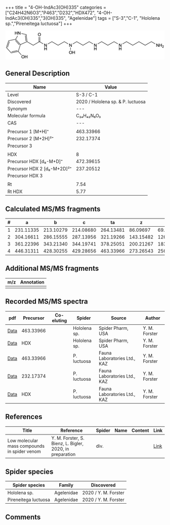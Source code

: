 +++
title = "4-OH-IndAc3(OH)335"
categories = ["C24H42N6O3","P463","D232","HDX472",
"4-OH-IndAc3(OH)335","3(OH)335",
"Agelenidae"]
tags = ["S-3","C-1",
"Hololena sp.","Pireneitega luctuosa"]
+++

![](/img/4-OH-IndAc3(OH)335.png)

## General Description

| Name                       | Value              |
|----------------------------|--------------------|
| Level                      | S-3 / C-1          |
| Discovered                 | 2020 / Hololena sp. & P. luctuosa|
| Synonym                    | ---                |
| Molecular formula          | C₂₄H₄₂N₆O₃                   |
| CAS                        | ---                |
|                            |                    |
| Precursor 1 [M+H]⁺         | 463.33966                    |
| Precursor 2 [M+2H]²⁺       | 232.17374                   |
| Precursor 3                |                    |
|                            |                    |
| HDX                        | 8                   |
| Precursor HDX   [d₈-M+D]⁺   | 472.39615                   |
| Precursor HDX 2 [d₈-M+2D]²⁺ | 237.20512                   |
| Precursor HDX 3            |                    |
|                            |                    |
| Rt                         | 7.54                   |
| Rt HDX                     | 5.77                   |

## Calculated MS/MS fragments

| # | a         | b         | c         | ta        | z         | y         | tz        |
|---|-----------|-----------|-----------|-----------|-----------|-----------|-----------|
| 1 | 231.11335 | 213.10279 | 214.08680 | 264.13481 | 86.09697 | 69.07042 | 103.12352 |
| 2 | 304.16611 | 286.15555 | 287.13956 | 321.19266 | 143.15482 | 126.12827 | 160.18137 |
| 3 | 361.22396 | 343.21340 | 344.19741 | 378.25051 | 200.21267 | 183.18612 | 233.23413 |
| 4 | 446.31311 | 428.30255 | 429.28656 | 463.33966 | 273.26543 | 256.23888 | 290.29198 |

## Additional MS/MS fragments

| m/z | Annotation |
|-----|------------|
|     |            |

## Recorded MS/MS spectra

| pdf                                             | Precursor | Co-eluting | Spider      | Source                       | Author        |
|-------------------------------------------------|-----------|------------|-------------|------------------------------|---------------|
| [Data](/pdf/Hololena-sp/463_4-OH-IndAc3(OH)335_Ho-sp.pdf) | 463.33966 |           | Hololena sp. | Spider Pharm, USA | Y. M. Forster |
| [Data](/pdf/Hololena-sp/463_4-OH-IndAc3(OH)335_Ho-sp_HDX.pdf) | HDX |           | Hololena sp. | Spider Pharm, USA | Y. M. Forster |
| [Data](/pdf/P-luctuosa/463_4-OH-IndAc3(OH)335_Pl.pdf) | 463.33966 |           | P. luctuosa | Fauna Laboratories Ltd., KAZ | Y. M. Forster |
| [Data](/pdf/P-luctuosa/463_4-OH-IndAc3(OH)335_Pl_2.pdf) | 232.17374 |           | P. luctuosa | Fauna Laboratories Ltd., KAZ | Y. M. Forster |
| [Data](/pdf/P-luctuosa/463_4-OH-IndAc3(OH)335_Pl_HDX.pdf) | HDX |           | P. luctuosa | Fauna Laboratories Ltd., KAZ | Y. M. Forster |



## References

| Title | Reference | Spider | Name | Content | Link |
|-------|-----------|--------|------|---------|------|
| Low molecular mass compounds in spider venom      | Y. M. Forster, S. Bienz, L. Bigler, 2020, in preparation          | div.       |   |   | [Link](unknown) |

## Spider species

| Spider species     | Family     | Discovered           |
|--------------------|------------|----------------------|
| Hololena sp.       | Agelenidae | 2020 / Y. M. Forster |
| Pireneitega luctuosa | Agelenidae | 2020 / Y. M. Forster |



## Comments